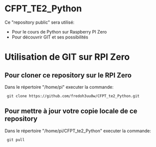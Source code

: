 # CFPT_TE2_Python

Ce "repository public" sera utilisé:

- Pour le cours de Python sur Raspberry PI Zero
- Pour découvrir GIT et ses possibilités

# Utilisation de GIT sur RPI Zero

## Pour cloner ce repository sur le RPI Zero

Dans le répertoire "/home/pi" executer la commande:

     git clone https://github.com/fredoh3uu0w/CFPT_te2_Python.git

## Pour mettre à jour votre copie locale de ce repository

Dans le répertoire "/home/pi/CFPT_te2_Python" executer la commande:
   
     git pull 